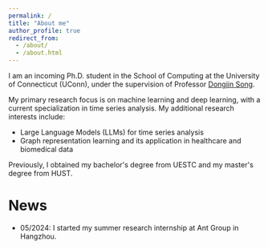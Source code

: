 ```yaml
---
permalink: /
title: "About me"
author_profile: true
redirect_from: 
  - /about/
  - /about.html
---
```


I am an incoming Ph.D. student in the School of Computing at the University of Connecticut (UConn), under the supervision of Professor [Dongjin Song](https://songdj.github.io/).

My primary research focus is on machine learning and deep learning, with a current specialization in time series analysis. My additional research interests include:

- Large Language Models (LLMs) for time series analysis
- Graph representation learning and its application in healthcare and biomedical data

Previously, I obtained my bachelor's degree from UESTC and my master's degree from HUST.

News
======
- 05/2024: I started my summer research internship at Ant Group in Hangzhou.

